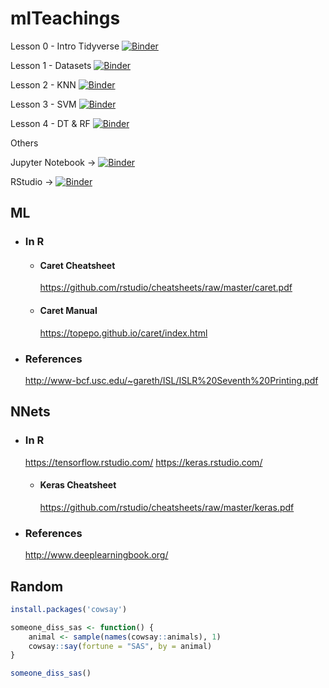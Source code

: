 # mlTeachings


Lesson 0 - Intro Tidyverse
[![Binder](http://mybinder.org/badge.svg)](http://beta.mybinder.org/v2/gh/gbonomib/mlTeachings/master?urlpath=lab?filepath=lessons/one/0_intro_tidiverse.ipynb)

Lesson 1 - Datasets
[![Binder](http://mybinder.org/badge.svg)](http://beta.mybinder.org/v2/gh/gbonomib/mlTeachings/master?urlpath=lab?filepath=lessons/one/1_datasets.ipynb)

Lesson 2 - KNN
[![Binder](http://mybinder.org/badge.svg)](http://beta.mybinder.org/v2/gh/gbonomib/mlTeachings/master?urlpath=lab?filepath=lessons/one/2_knn.ipynb)

Lesson 3 - SVM
[![Binder](http://mybinder.org/badge.svg)](http://beta.mybinder.org/v2/gh/gbonomib/mlTeachings/master?urlpath=lab?filepath=lessons/one/3_svm.ipynb)

Lesson 4 - DT & RF
[![Binder](http://mybinder.org/badge.svg)](http://beta.mybinder.org/v2/gh/gbonomib/mlTeachings/master?urlpath=lab?filepath=lessons/one/4_dt.ipynb)

Others

Jupyter Notebook -> [![Binder](http://mybinder.org/badge.svg)](http://beta.mybinder.org/v2/gh/gbonomib/mlTeachings/master?urlpath=tree)

RStudio -> [![Binder](http://mybinder.org/badge.svg)](http://beta.mybinder.org/v2/gh/gbonomib/mlTeachings/master?urlpath=rstudio)

## ML
* ### In R
    * #### Caret Cheatsheet
        https://github.com/rstudio/cheatsheets/raw/master/caret.pdf
    * #### Caret Manual
         https://topepo.github.io/caret/index.html
* ### References
    http://www-bcf.usc.edu/~gareth/ISL/ISLR%20Seventh%20Printing.pdf

## NNets
* ### In R
    https://tensorflow.rstudio.com/
    https://keras.rstudio.com/
    * #### Keras Cheatsheet
        https://github.com/rstudio/cheatsheets/raw/master/keras.pdf
*   ### References
    http://www.deeplearningbook.org/

## Random

```r
install.packages('cowsay')

someone_diss_sas <- function() {
    animal <- sample(names(cowsay::animals), 1) 
    cowsay::say(fortune = "SAS", by = animal)  
}

someone_diss_sas()

```

